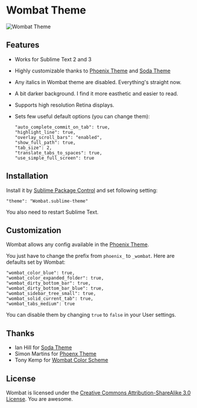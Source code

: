 # Wombat Theme

![Wombat Theme](http://d.pr/i/F9XH.png)

## Features

* Works for Sublime Text 2 and 3
* Highly customizable thanks to [Phoenix Theme](http://netatoo.github.io/phoenix-theme/) and [Soda Theme](https://github.com/buymeasoda/soda-theme/wiki/Theme-customisation)
* Any italics in Wombat theme are disabled. Everything's straight now.
* A bit darker background. I find it more easthetic and easier to read.
* Supports high resolution Retina displays.
* Sets few useful default options (you can change them):

  ```
  "auto_complete_commit_on_tab": true,
  "highlight_line": true,
  "overlay_scroll_bars": "enabled",
  "show_full_path": true,
  "tab_size": 2,
  "translate_tabs_to_spaces": true,
  "use_simple_full_screen": true
  ```

## Installation

Install it by [Sublime Package Control](http://wbond.net/sublime_packages/package_control) and set following setting:

```
"theme": "Wombat.sublime-theme"
```

You also need to restart Sublime Text.

## Customization

Wombat allows any config available in the [Phoenix Theme](https://github.com/netatoo/phoenix-theme). 

You just have to change the prefix from `phoenix_` to `_wombat`. Here are defaults set by Wombat:

```
"wombat_color_blue": true,
"wombat_color_expanded_folder": true,
"wombat_dirty_bottom_bar": true,
"wombat_dirty_bottom_bar_blue": true,
"wombat_sidebar_tree_small": true,
"wombat_solid_current_tab": true,
"wombat_tabs_medium": true
```

You can disable them by changing `true` to `false` in your User settings.

## Thanks

* Ian Hill for [Soda Theme](https://github.com/buymeasoda/soda-theme)
* Simon Martins for [Phoenx Theme](https://github.com/netatoo/phoenix-theme)
* Tony Kemp for [Wombat Color Scheme](https://gist.github.com/305111/c6c7a1e1e598d741a4848c5445d2012603cedcd3)

## License

Wombat is licensed under the [Creative Commons Attribution-ShareAlike 3.0 License](http://creativecommons.org/licenses/by-sa/3.0/). You are awesome.
